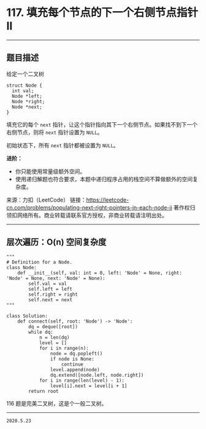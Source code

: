 # 117. 填充每个节点的下一个右侧节点指针 II

---

## 题目描述

给定一个二叉树

```
struct Node {
  int val;
  Node *left;
  Node *right;
  Node *next;
}
```

填充它的每个 `next` 指针，让这个指针指向其下一个右侧节点。如果找不到下一个右侧节点，则将 `next` 指针设置为 `NULL`。

初始状态下，所有 `next` 指针都被设置为 `NULL`。

**进阶：**

- 你只能使用常量级额外空间。
- 使用递归解题也符合要求，本题中递归程序占用的栈空间不算做额外的空间复杂度。

来源：力扣（LeetCode）
链接：https://leetcode-cn.com/problems/populating-next-right-pointers-in-each-node-ii
著作权归领扣网络所有。商业转载请联系官方授权，非商业转载请注明出处。

---

## 层次遍历：O(n) 空间复杂度

```python3
"""
# Definition for a Node.
class Node:
    def __init__(self, val: int = 0, left: 'Node' = None, right: 'Node' = None, next: 'Node' = None):
        self.val = val
        self.left = left
        self.right = right
        self.next = next
"""

class Solution:
    def connect(self, root: 'Node') -> 'Node':
        dq = deque([root])
        while dq:
            n = len(dq)
            level = []
            for i in range(n):
                node = dq.popleft()
                if node is None:
                    continue
                level.append(node)
                dq.extend([node.left, node.right])
            for i in range(len(level) - 1):
                level[i].next = level[i + 1]
        return root
```

116 题是完美二叉树，这是个一般二叉树。

---

`2020.5.23`
